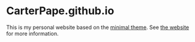 # CarterPape.github.io

This is my personal website based on the [minimal theme](https://github.com/orderedlist/minimal). See [the website](http://carterpape.com) for more information.
